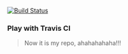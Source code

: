 [![Build Status](https://travis-ci.org/dlcwalkoff/play-with-travis.svg?branch=master)](https://travis-ci.org/dlcwalkoff/play-with-travis)

### Play with Travis CI

> Now it is my repo, ahahahahaha!!!

